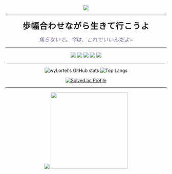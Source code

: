 <div align="center">

<img src="https://capsule-render.vercel.app/api?type=waving&color=0:4facfe,100:00f2fe&height=200&section=header&text=Welcome%20to%20wyLortel's%20World!&fontSize=40&fontColor=ffffff&animation=fadeIn" />

---

<p align="center">

<strong><span style="font-size:1.8em; letter-spacing:0.05em;">
歩幅合わせながら生きて行こうよ
</span></strong><br>

<em><span style="font-size:1.2em; color:#7d6ea7;">
焦らないで。今は、これでいいんだよ~
</span></em>

</p>


---
<img src="https://img.shields.io/badge/📖 Studying-Java-informational?style=flat-square&logo=java&logoColor=white" />
<img src="https://img.shields.io/badge/📖 Studying-JavaScript-yellow?style=flat-square&logo=javascript&logoColor=black" />
<img src="https://img.shields.io/badge/📖 Studying-PHP-777bb3?style=flat-square&logo=php&logoColor=white" />
<img src="https://img.shields.io/badge/📖 Studying-Python-3776AB?style=flat-square&logo=python&logoColor=white" />
<img src="https://img.shields.io/badge/📖 Studying-MySQL-005C84?style=flat-square&logo=mysql&logoColor=white" />

---

![wyLortel's GitHub stats](https://github-readme-stats.vercel.app/api?username=wyLortel&show_icons=true&theme=onedark&hide_border=true&hide=stars)
![Top Langs](https://github-readme-stats.vercel.app/api/top-langs/?username=wyLortel&layout=compact&theme=onedark&hide_border=true)

[![Solved.ac Profile](http://mazassumnida.wtf/api/v2/generate_badge?boj=apvmfqltyq20)](https://solved.ac/profile/apvmfqltyq20)

---

<img src="https://readme-typing-svg.demolab.com?font=Noto+Sans+JP&duration=3500&pause=1000&color=00BFFF&center=true&vCenter=true&multiline=true&width=500&lines=🌱+ゆっくりでも毎日少しずつ成長中;💻+Java%2C+JavaScript%2C+PHP%2C+Python...+勉強中です;🐢+Still+slow+%26+still+walking" />

<img src="https://media.giphy.com/media/l0MYt5jPR6QX5pnqM/giphy.gif" width="240px" />

</div>


